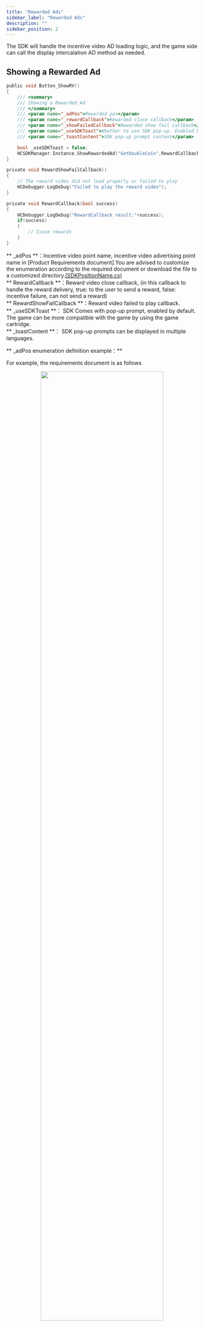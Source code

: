 ```yaml
---
title: "Rewarded Ads"
sidebar_label: "Rewarded Ads"
description: ""
sidebar_position: 2
---
```


The SDK will handle the incentive video AD loading logic, and the game side can call the display intercalation AD method as needed.

## Showing a Rewarded Ad

```c
public void Button_ShowRV()
{
    /// <summary>
    /// Showing a Rewarded Ad
    /// </summary>
    /// <param name="_adPos">Rewarded pos</param>
    /// <param name="_rewardCallback">Rewarded close callback</param>
    /// <param name="_showFailedCallback">Rewarded show fail callback</param>
    /// <param name="_useSDKToast">Whether to use SDK pop-up. Enabled by default</param>
    /// <param name="_toastContent">SDK pop-up prompt content</param>

    bool _useSDKToast = false;
    HCSDKManager.Instance.ShowRewardedAd("GetDoubleCoin",RewardCallback,RewardShowFailCallback,_useSDKToast,_toastContent);
}

private void RewardShowFailCallback()
{
    // The reward video did not load properly or failed to play
    HCDebugger.LogDebug("Failed to play the reward video");
}

private void RewardCallback(bool success)
{
    HCDebugger.LogDebug("RewardCallback result:"+success);
    if(success)
    {
        // Issue rewards
    }
}
```

** _adPos **：Incentive video point name, incentive video advertising point name in [Product Requirements document].You are advised to customize the enumeration according to the required document or download the file to a customized directory.[(SDKPositionName.cs)](https://touka-artifacts.oss-cn-beijing.aliyuncs.com/TKG%20%E5%8F%91%E8%A1%8C%E6%8A%80%E6%9C%AF/Hachi%20SDK/SDKPositionName.cs)<br/>
** RewardCallback **：Reward video close callback, (in this callback to handle the reward delivery, true: to the user to send a reward, false: incentive failure, can not send a reward)<br/>
** RewardShowFailCallback **：Reward video failed to play callback.<br/>
** _useSDKToast **： SDK Comes with pop-up prompt, enabled by default. The game can be more compatible with the game by using the game cartridge.<br/>
** _toastContent **： SDK pop-up prompts can be displayed in multiple languages.


** _adPos enumeration definition example：**<br/>

For example, the requirements document is as follows<br/>

<center>

<img src="../../img/HCSDK/image60.png" width="80%" height="80%"/>

</center>


```c
public enum HCRVPositionName
{
    RV_RaisePrize,
    RV_Offline
}

HCSDKManager.Instance.ShowRewardedAd(HCRVPositionName.RV_RaisePrize.ToString(), (callback)=> { }, null, true,"ads not ready.");
```

